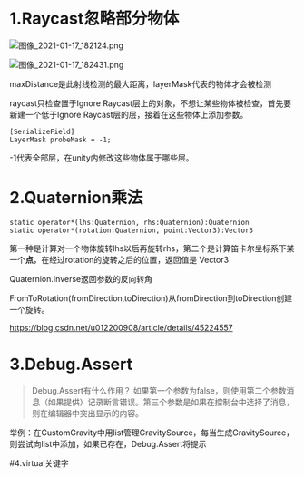 # 1.Raycast忽略部分物体

![图像_2021-01-17_182124.png](https://i.loli.net/2021/01/17/dYHurEWDQNmOLzM.png)

![图像_2021-01-17_182431.png](https://i.loli.net/2021/01/17/KUkVezYCBET2XLN.png)

maxDistance是此射线检测的最大距离，layerMask代表的物体才会被检测

raycast只检查置于Ignore Raycast层上的对象，不想让某些物体被检查，首先要新建一个低于Ignore Raycast层的层，接着在这些物体上添加参数。

```
[SerializeField]
LayerMask probeMask = -1;
```

-1代表全部层，在unity内修改这些物体属于哪些层。

# 2.Quaternion乘法

```
static operator*(lhs:Quaternion, rhs:Quaternion):Quaternion
static operator*(rotation:Quaternion, point:Vector3):Vector3
```

第一种是计算对一个物体旋转lhs以后再旋转rhs，第二个是计算笛卡尔坐标系下某一个**点**，在经过rotation的旋转之后的位置，返回值是 Vector3

Quaternion.Inverse返回参数的反向转角

FromToRotation(fromDirection,toDirection)从fromDirection到toDirection创建一个旋转。

https://blog.csdn.net/u012200908/article/details/45224557

# 3.Debug.Assert

> Debug.Assert有什么作用？
> 如果第一个参数为false，则使用第二个参数消息（如果提供）记录断言错误。第三个参数是如果在控制台中选择了消息，则在编辑器中突出显示的内容。

举例：在CustomGravity中用list管理GravitySource，每当生成GravitySource，则尝试向list中添加，如果已存在，Debug.Assert将提示

#4.virtual关键字